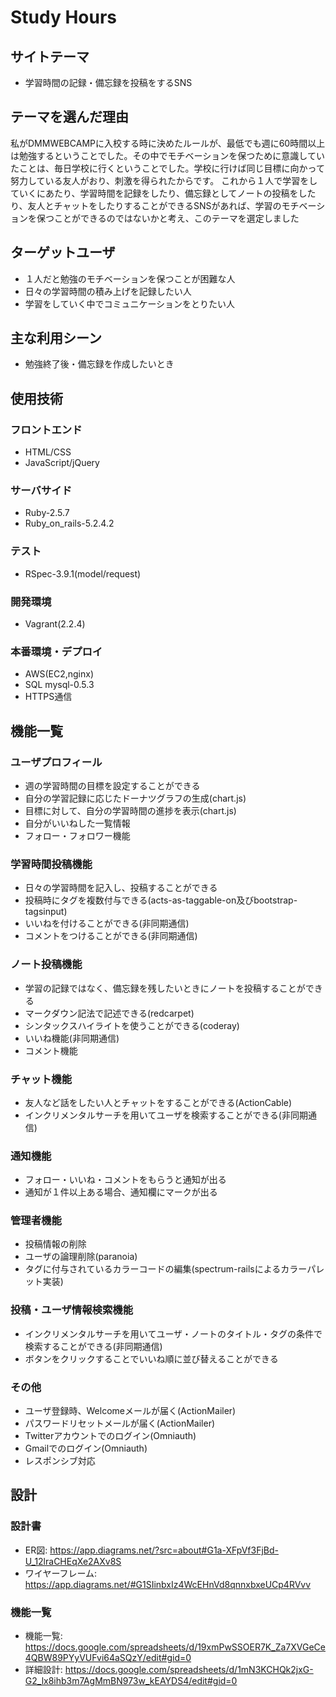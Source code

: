 # Study Hours


## サイトテーマ  
- 学習時間の記録・備忘録を投稿をするSNS

## テーマを選んだ理由
私がDMMWEBCAMPに入校する時に決めたルールが、最低でも週に60時間以上は勉強するということでした。その中でモチベーションを保つために意識していたことは、毎日学校に行くということでした。学校に行けば同じ目標に向かって努力している友人がおり、刺激を得られたからです。
これから１人で学習をしていくにあたり、学習時間を記録をしたり、備忘録としてノートの投稿をしたり、友人とチャットをしたりすることができるSNSがあれば、学習のモチベーションを保つことができるのではないかと考え、このテーマを選定しました
## ターゲットユーザ
- １人だと勉強のモチベーションを保つことが困難な人
- 日々の学習時間の積み上げを記録したい人
- 学習をしていく中でコミュニケーションをとりたい人
## 主な利用シーン
- 勉強終了後・備忘録を作成したいとき

## 使用技術
### フロントエンド
- HTML/CSS
- JavaScript/jQuery
### サーバサイド
- Ruby-2.5.7
- Ruby_on_rails-5.2.4.2
### テスト
- RSpec-3.9.1(model/request)
### 開発環境
- Vagrant(2.2.4)
### 本番環境・デプロイ
- AWS(EC2,nginx)
- SQL mysql-0.5.3
- HTTPS通信

## 機能一覧
### ユーザプロフィール
- 週の学習時間の目標を設定することができる
- 自分の学習記録に応じたドーナツグラフの生成(chart.js)
- 目標に対して、自分の学習時間の進捗を表示(chart.js)
- 自分がいいねした一覧情報
- フォロー・フォロワー機能
### 学習時間投稿機能
- 日々の学習時間を記入し、投稿することができる
- 投稿時にタグを複数付与できる(acts-as-taggable-on及びbootstrap-tagsinput)
- いいねを付けることができる(非同期通信)
- コメントをつけることができる(非同期通信)
### ノート投稿機能
- 学習の記録ではなく、備忘録を残したいときにノートを投稿することができる
- マークダウン記法で記述できる(redcarpet)
- シンタックスハイライトを使うことができる(coderay)
- いいね機能(非同期通信)
- コメント機能
### チャット機能
- 友人など話をしたい人とチャットをすることができる(ActionCable)
- インクリメンタルサーチを用いてユーザを検索することができる(非同期通信)
### 通知機能
- フォロー・いいね・コメントをもらうと通知が出る
- 通知が１件以上ある場合、通知欄にマークが出る
### 管理者機能
- 投稿情報の削除
- ユーザの論理削除(paranoia)
- タグに付与されているカラーコードの編集(spectrum-railsによるカラーパレット実装)
### 投稿・ユーザ情報検索機能
- インクリメンタルサーチを用いてユーザ・ノートのタイトル・タグの条件で検索することができる(非同期通信)
- ボタンをクリックすることでいいね順に並び替えることができる
### その他
- ユーザ登録時、Welcomeメールが届く(ActionMailer)
- パスワードリセットメールが届く(ActionMailer)
- Twitterアカウントでのログイン(Omniauth)
- Gmailでのログイン(Omniauth)
- レスポンシブ対応

## 設計
### 設計書
- ER図: https://app.diagrams.net/?src=about#G1a-XFpVf3FjBd-U_12lraCHEqXe2AXv8S
- ワイヤーフレーム: https://app.diagrams.net/#G1SIinbxIz4WcEHnVd8qnnxbxeUCp4RVvv

### 機能一覧
- 機能一覧: https://docs.google.com/spreadsheets/d/19xmPwSSOER7K_Za7XVGeCe4QBW89PYyVUFvi64aSQzY/edit#gid=0
- 詳細設計: https://docs.google.com/spreadsheets/d/1mN3KCHQk2jxG-G2_lx8ihb3m7AgMmBN973w_kEAYDS4/edit#gid=0
